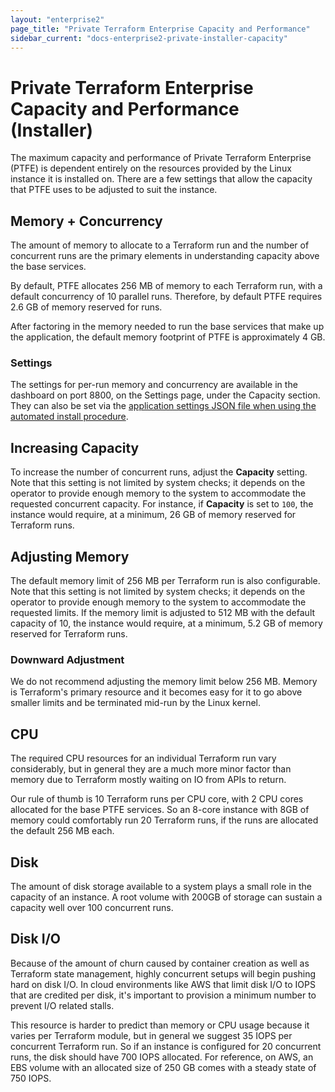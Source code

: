 ```yaml
---
layout: "enterprise2"
page_title: "Private Terraform Enterprise Capacity and Performance"
sidebar_current: "docs-enterprise2-private-installer-capacity"
---
```


# Private Terraform Enterprise Capacity and Performance (Installer)

The maximum capacity and performance of Private Terraform Enterprise (PTFE) is dependent entirely on the resources
provided by the Linux instance it is installed on. There are a few settings that allow the capacity that PTFE
uses to be adjusted to suit the instance.

## Memory + Concurrency

The amount of memory to allocate to a Terraform run and the number of concurrent runs are the primary elements in
understanding capacity above the base services.

By default, PTFE allocates 256 MB of memory to each Terraform run, with a default concurrency of 10 parallel runs.
Therefore, by default PTFE requires 2.6 GB of memory reserved for runs.

After factoring in the memory needed to run the base services that make up the application, the default memory footprint of PTFE is approximately 4 GB.

### Settings

The settings for per-run memory and concurrency are available in the dashboard on port 8800, on the Settings page, under the Capacity section. They can also be set via
the [application settings JSON file when using the automated install procedure](/docs/enterprise/private/automating-the-installer.html#available-settings).

## Increasing Capacity

To increase the number of concurrent runs, adjust the **Capacity** setting. Note that this setting is not limited by
system checks; it depends on the operator to provide enough memory to the system to accommodate the requested
concurrent capacity. For instance, if **Capacity** is set to `100`, the instance would require, at a minimum,
26 GB of memory reserved for Terraform runs.

## Adjusting Memory

The default memory limit of 256 MB per Terraform run is also configurable. Note that this setting is not limited by
system checks; it depends on the operator to provide enough memory to the system to accommodate the requested limits.
If the memory limit is adjusted to 512 MB with the default capacity of 10, the instance would require, at a minimum,
5.2 GB of memory reserved for Terraform runs.

### Downward Adjustment

We do not recommend adjusting the memory limit below 256 MB. Memory is Terraform's primary resource and it
becomes easy for it to go above smaller limits and be terminated mid-run by the Linux kernel.

## CPU

The required CPU resources for an individual Terraform run vary considerably, but in general they are a much more minor
factor than memory due to Terraform mostly waiting on IO from APIs to return.

Our rule of thumb is 10 Terraform runs per CPU core, with 2 CPU cores allocated for the base PTFE services.
So an 8-core instance with 8GB of memory could comfortably run 20 Terraform runs, if the runs are allocated the default
256 MB each.

## Disk

The amount of disk storage available to a system plays a small role in the capacity of an instance.
A root volume with 200GB of storage can sustain a capacity well over 100 concurrent runs.

## Disk I/O

Because of the amount of churn caused by container creation as well as Terraform state management,
highly concurrent setups will begin pushing hard on disk I/O. In cloud environments like AWS that limit disk
I/O to IOPS that are credited per disk, it's important to provision a minimum number to prevent I/O related
stalls.

This resource is harder to predict than memory or CPU usage because it varies per Terraform module,
but in general we suggest 35 IOPS per concurrent Terraform run. So if an instance is configured for
20 concurrent runs, the disk should have 700 IOPS allocated. For reference, on AWS, an EBS volume
with an allocated size of 250 GB comes with a steady state of 750 IOPS.
